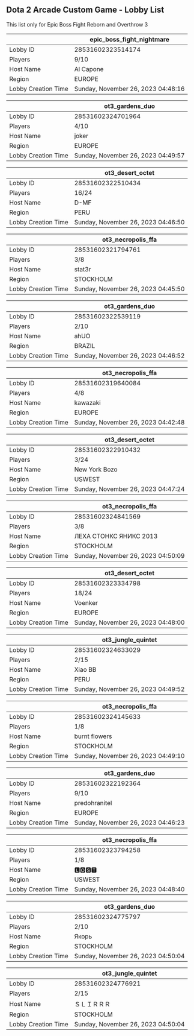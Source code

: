 ## Dota 2 Arcade Custom Game - Lobby List

This list only for Epic Boss Fight Reborn and Overthrow 3

|  | epic_boss_fight_nightmare |
| ------ | ------ |
| Lobby ID | 28531602323514174 |
| Players | 9/10 |
| Host Name | Al Capone |
| Region | EUROPE |
| Lobby Creation Time | Sunday, November 26, 2023 04:48:16 |


|  | ot3_gardens_duo |
| ------ | ------ |
| Lobby ID | 28531602324701964 |
| Players | 4/10 |
| Host Name | joker |
| Region | EUROPE |
| Lobby Creation Time | Sunday, November 26, 2023 04:49:57 |


|  | ot3_desert_octet |
| ------ | ------ |
| Lobby ID | 28531602322510434 |
| Players | 16/24 |
| Host Name | D-MF |
| Region | PERU |
| Lobby Creation Time | Sunday, November 26, 2023 04:46:50 |


|  | ot3_necropolis_ffa |
| ------ | ------ |
| Lobby ID | 28531602321794761 |
| Players | 3/8 |
| Host Name | stat3r |
| Region | STOCKHOLM |
| Lobby Creation Time | Sunday, November 26, 2023 04:45:50 |


|  | ot3_gardens_duo |
| ------ | ------ |
| Lobby ID | 28531602322539119 |
| Players | 2/10 |
| Host Name | ahUO |
| Region | BRAZIL |
| Lobby Creation Time | Sunday, November 26, 2023 04:46:52 |


|  | ot3_necropolis_ffa |
| ------ | ------ |
| Lobby ID | 28531602319640084 |
| Players | 4/8 |
| Host Name | kawazaki |
| Region | EUROPE |
| Lobby Creation Time | Sunday, November 26, 2023 04:42:48 |


|  | ot3_desert_octet |
| ------ | ------ |
| Lobby ID | 28531602322910432 |
| Players | 3/24 |
| Host Name | New York Bozo |
| Region | USWEST |
| Lobby Creation Time | Sunday, November 26, 2023 04:47:24 |


|  | ot3_necropolis_ffa |
| ------ | ------ |
| Lobby ID | 28531602324841569 |
| Players | 3/8 |
| Host Name | ЛЕХА СТОНКС ЯНИКС 2013 |
| Region | STOCKHOLM |
| Lobby Creation Time | Sunday, November 26, 2023 04:50:09 |


|  | ot3_desert_octet |
| ------ | ------ |
| Lobby ID | 28531602323334798 |
| Players | 18/24 |
| Host Name | Voenker |
| Region | EUROPE |
| Lobby Creation Time | Sunday, November 26, 2023 04:48:00 |


|  | ot3_jungle_quintet |
| ------ | ------ |
| Lobby ID | 28531602324633029 |
| Players | 2/15 |
| Host Name | Xiao BB |
| Region | PERU |
| Lobby Creation Time | Sunday, November 26, 2023 04:49:52 |


|  | ot3_necropolis_ffa |
| ------ | ------ |
| Lobby ID | 28531602324145633 |
| Players | 1/8 |
| Host Name | burnt flowers |
| Region | STOCKHOLM |
| Lobby Creation Time | Sunday, November 26, 2023 04:49:10 |


|  | ot3_gardens_duo |
| ------ | ------ |
| Lobby ID | 28531602322192364 |
| Players | 9/10 |
| Host Name | predohranitel |
| Region | EUROPE |
| Lobby Creation Time | Sunday, November 26, 2023 04:46:23 |


|  | ot3_necropolis_ffa |
| ------ | ------ |
| Lobby ID | 28531602323794258 |
| Players | 1/8 |
| Host Name | 🅻🅾󠁳⁧⁧🆂🆃 |
| Region | USWEST |
| Lobby Creation Time | Sunday, November 26, 2023 04:48:40 |


|  | ot3_gardens_duo |
| ------ | ------ |
| Lobby ID | 28531602324775797 |
| Players | 2/10 |
| Host Name | Якорь |
| Region | STOCKHOLM |
| Lobby Creation Time | Sunday, November 26, 2023 04:50:04 |


|  | ot3_jungle_quintet |
| ------ | ------ |
| Lobby ID | 28531602324776921 |
| Players | 2/15 |
| Host Name | ＳＬＩＲＲＲ |
| Region | STOCKHOLM |
| Lobby Creation Time | Sunday, November 26, 2023 04:50:04 |


